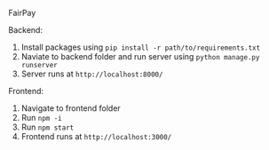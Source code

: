 FairPay

Backend:

1. Install packages using `pip install -r path/to/requirements.txt`
2. Naviate to backend folder and run server using `python manage.py runserver`
3. Server runs at `http://localhost:8000/`

Frontend:

1. Navigate to frontend folder
2. Run `npm -i`
3. Run `npm start`
4. Frontend runs at `http://localhost:3000/`
